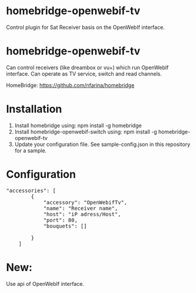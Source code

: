 # homebridge-openwebif-tv
Control plugin for Sat Receiver basis on the OpenWebIf interface.

# homebridge-openwebif-tv

Can control receivers (like dreambox or vu+) which run OpenWebIf interface.
Can operate as TV service, switch and read channels.

HomeBridge: https://github.com/nfarina/homebridge

# Installation

1. Install homebridge using: npm install -g homebridge
2. Install homebridge-openwebif-switch using: npm install -g homebridge-openwebif-tv
3. Update your configuration file. See sample-config.json in this repository for a sample. 

# Configuration

 <pre>
"accessories": [
        {
            "accessory": "OpenWebifTv",
            "name": "Receiver name",
            "host": "iP adress/Host",
            "port": 80,
            "bouquets": []
   
        }
    ]
</pre>


# New:
Use api of OpenWebIf interface.
